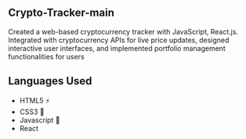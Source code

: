 ## Crypto-Tracker-main

Created a web-based cryptocurrency tracker with JavaScript, React.js. Integrated with cryptocurrency 
APIs for live price updates, designed interactive user interfaces, and implemented portfolio 
management functionalities for users

## Languages Used
- HTML5 ⚡
- CSS3 🌠
- Javascript 🌟
- React

